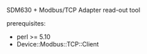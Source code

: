 SDM630 + Modbus/TCP Adapter
read-out tool

prerequisites:
 * perl >= 5.10
 * Device::Modbus::TCP::Client
